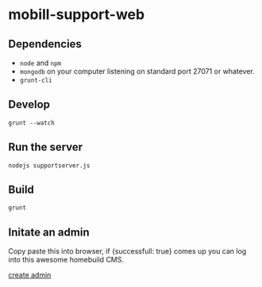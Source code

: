 # mobill-support-web

## Dependencies

* `node` and `npm`
* `mongodb` on your computer listening on standard port 27071 or whatever.
* `grunt-cli`

## Develop

`grunt --watch`

## Run the server

`nodejs supportserver.js`

## Build

`grunt`

## Initate an admin

Copy paste this into browser, if {successfull: true} comes up you can log into this awesome homebuild CMS.

[create admin](http://localhost:9093/support/initiate/createAdmin)
